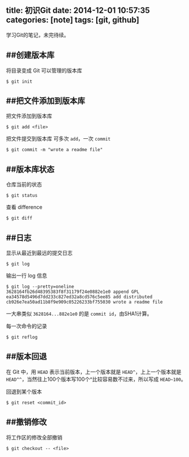 title: 初识Git
date: 2014-12-01 10:57:35
categories: [note]
tags: [git, github]
---
学习Git的笔记，未完待续。

##创建版本库
---

将目录变成 Git 可以管理的版本库

```
$ git init
```

##把文件添加到版本库
---
把文件添加到版本库

```
$ git add <file>
```

把文件提交到版本库
可多次 `add`，一次 `commit`

```
$ git commit -m "wrote a readme file"
```

##版本库状态
---
仓库当前的状态

```
$ git status
```

查看 difference

```
$ git diff
```

<!--more-->


##日志
---
显示从最近到最远的提交日志

```
$ git log
```

输出一行 log 信息

```
$ git log --pretty=oneline
3628164fb26d48395383f8f31179f24e0882e1e0 append GPL
ea34578d5496d7dd233c827ed32a8cd576c5ee85 add distributed
cb926e7ea50ad11b8f9e909c05226233bf755030 wrote a readme file
```

一大串类似 `3628164...882e1e0` 的是 `commit id`，由SHA1计算。

每一次命令的记录

```
$ git reflog
```

##版本回退
---
在 Git 中，用 `HEAD` 表示当前版本，上一个版本就是 `HEAD^`，上上一个版本就是 `HEAD^^`，当然往上100个版本写100个^比较容易数不过来，所以写成 `HEAD~100`。

回退到某个版本

```
$ git reset <commit_id>
```

##撤销修改
---
将工作区的修改全部撤销

```
$ git checkout -- <file>
```
